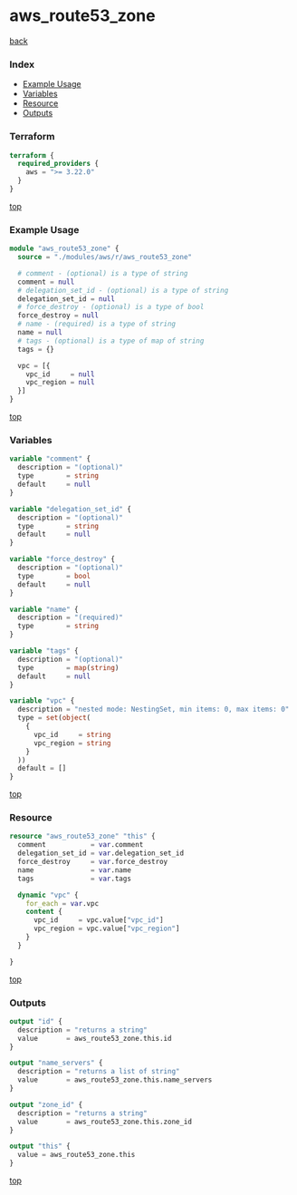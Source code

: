 # aws_route53_zone

[back](../aws.md)

### Index

- [Example Usage](#example-usage)
- [Variables](#variables)
- [Resource](#resource)
- [Outputs](#outputs)

### Terraform

```terraform
terraform {
  required_providers {
    aws = ">= 3.22.0"
  }
}
```

[top](#index)

### Example Usage

```terraform
module "aws_route53_zone" {
  source = "./modules/aws/r/aws_route53_zone"

  # comment - (optional) is a type of string
  comment = null
  # delegation_set_id - (optional) is a type of string
  delegation_set_id = null
  # force_destroy - (optional) is a type of bool
  force_destroy = null
  # name - (required) is a type of string
  name = null
  # tags - (optional) is a type of map of string
  tags = {}

  vpc = [{
    vpc_id     = null
    vpc_region = null
  }]
}
```

[top](#index)

### Variables

```terraform
variable "comment" {
  description = "(optional)"
  type        = string
  default     = null
}

variable "delegation_set_id" {
  description = "(optional)"
  type        = string
  default     = null
}

variable "force_destroy" {
  description = "(optional)"
  type        = bool
  default     = null
}

variable "name" {
  description = "(required)"
  type        = string
}

variable "tags" {
  description = "(optional)"
  type        = map(string)
  default     = null
}

variable "vpc" {
  description = "nested mode: NestingSet, min items: 0, max items: 0"
  type = set(object(
    {
      vpc_id     = string
      vpc_region = string
    }
  ))
  default = []
}
```

[top](#index)

### Resource

```terraform
resource "aws_route53_zone" "this" {
  comment           = var.comment
  delegation_set_id = var.delegation_set_id
  force_destroy     = var.force_destroy
  name              = var.name
  tags              = var.tags

  dynamic "vpc" {
    for_each = var.vpc
    content {
      vpc_id     = vpc.value["vpc_id"]
      vpc_region = vpc.value["vpc_region"]
    }
  }

}
```

[top](#index)

### Outputs

```terraform
output "id" {
  description = "returns a string"
  value       = aws_route53_zone.this.id
}

output "name_servers" {
  description = "returns a list of string"
  value       = aws_route53_zone.this.name_servers
}

output "zone_id" {
  description = "returns a string"
  value       = aws_route53_zone.this.zone_id
}

output "this" {
  value = aws_route53_zone.this
}
```

[top](#index)